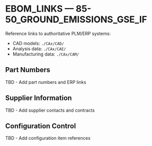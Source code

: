 # EBOM_LINKS — 85-50_GROUND_EMISSIONS_GSE_IF

Reference links to authoritative PLM/ERP systems:

- CAD models: `./CAx/CAD/`
- Analysis data: `./CAx/CAE/`
- Manufacturing data: `./CAx/CAM/`

## Part Numbers
TBD - Add part numbers and ERP links

## Supplier Information
TBD - Add supplier contacts and contracts

## Configuration Control
TBD - Add configuration item references
